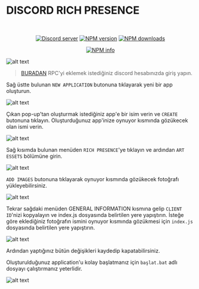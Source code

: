 # DISCORD RICH PRESENCE

<div align="center">
  <br />
  <p>
    <a href="https://discord.gg/bRCvFy9"><img src="https://discordapp.com/api/guilds/222078108977594368/embed.png" alt="Discord server" /></a>
    <a href="https://www.npmjs.com/package/discord-rpc"><img src="https://img.shields.io/npm/v/discord-rpc.svg?maxAge=3600" alt="NPM version" /></a>
    <a href="https://www.npmjs.com/package/discord-rpc"><img src="https://img.shields.io/npm/dt/discord-rpc.svg?maxAge=3600" alt="NPM downloads" /></a>
  </p>
  <p>
    <a href="https://nodei.co/npm/discord-rpc/"><img src="https://nodei.co/npm/discord-rpc.png?downloads=true&stars=true" alt="NPM info" /></a>
  </p>
</div>

![alt text](https://cdn.discordapp.com/attachments/812676282159726695/812676358689652767/RPC.png)


>[BURADAN](https://discord.com/developers/applications) RPC'yi eklemek istediğiniz discord hesabınızda giriş yapın.
>

Sağ üstte bulunan `NEW APPLICATION` butonuna tıklayarak yeni bir app oluşturun.

![alt text](https://cdn.discordapp.com/attachments/812676282159726695/812676550201573446/newapp.png)

Çıkan pop-up'tan oluşturmak istediğiniz app'e bir isim verin ve `CREATE` butonuna tıklayın. Oluşturduğunuz app'inize oynuyor kısmında gözükecek olan ismi verin.

![alt text](https://cdn.discordapp.com/attachments/812676282159726695/812677094551060500/CREATE.png)


Sağ kısımda bulunan menüden `RICH PRESENCE`'ye tıklayın ve ardından `ART ESSETS` bölümüne girin.

![alt text](https://cdn.discordapp.com/attachments/812676282159726695/812678005436317696/artessets.png)


`ADD IMAGES` butonuna tıklayarak oynuyor kısmında gözükecek fotoğrafı yükleyebilirsiniz.

![alt text](https://cdn.discordapp.com/attachments/812676282159726695/812678308885823518/unknown.png)


Tekrar sağdaki menüden GENERAL INFORMATION kısmına gelip `CLIENT ID`'nizi kopyalayın ve index.js dosyasında belirtilen yere yapıştırın. İsteğe göre eklediğiniz fotoğrafın ismini oynuyor kısmında gözükmesi için `index.js` dosyasında belirtilen yere yapıştırın.

![alt text](https://cdn.discordapp.com/attachments/812676282159726695/812682505408086086/figg.gif)


Ardından yaptığınız bütün değişikleri kaydedip kapatabilirsiniz.


Oluşturulduğunuz application'u kolay başlatmanız için `başlat.bat` adlı dosyayı çalıştırmanız yeterlidir.

![alt text](https://cdn.discordapp.com/attachments/812676282159726695/812683657318891590/fss.gif)

